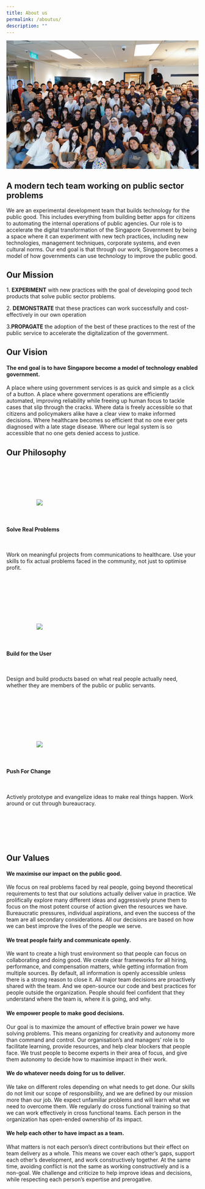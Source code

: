 ```yaml
---
title: About us
permalink: /aboutus/
description: ""
---
```

![about us](/images/aboutus.jpg)
## A modern tech team working on public sector problems  

  

We are an experimental development team that builds technology for the public good. This includes everything from building better apps for citizens to automating the internal operations of public agencies. Our role is to accelerate the digital transformation of the Singapore Government by being a space where it can experiment with new tech practices, including new technologies, management techniques, corporate systems, and even cultural norms. Our end goal is that through our work, Singapore becomes a model of how governments can use technology to improve the public good.

  

  

##  Our Mission

  

1\. **EXPERIMENT** with new practices with the goal of developing good tech products that solve public sector problems.

2\. **DEMONSTRATE** that these practices can work successfully and cost-effectively in our own operation

3\.**PROPAGATE** the adoption of the best of these practices to the rest of the public service to accelerate the digitalization of the government.

  

## Our Vision

#### The end goal is to have Singapore become a model of technology enabled government. 

  

A place where using government services is as quick and simple as a click of a button. A place where government operations are efficiently automated, improving reliability while freeing up human focus to tackle cases that slip through the cracks. Where data is freely accessible so that citizens and policymakers alike have a clear view to make informed decisions. Where healthcare becomes so efficient that no one ever gets diagnosed with a late stage disease. Where our legal system is so accessible that no one gets denied access to justice.


## Our Philosophy

<section class="bp-section">

        <div class="row margin--top padding--bottom">

            <div class="col is-one-third">

                <div class="text-card is-white">

                    <img class="text-card-icon padding--bottom--sm" src="{{site.baseurl}}/images/solve.png" />

                    <h4 class="padding--top has-text-secondary padding--bottom"><b>Solve Real Problems</b></h4>

                    <p>Work on meaningful projects from communications to healthcare. Use your skills to fix actual problems faced in the community, not just to optimise profit.</p>

                </div>

  

            </div>

            <div class="col is-one-third">

                <div class="text-card is-white">

                    <img class="text-card-icon padding--bottom--sm" src="{{site.baseurl}}/images/build.png" />

                    <h4 class="padding--top has-text-secondary padding--bottom"><b>Build for the User</b></h4>

                    <p>Design and build products based on what real people actually need, whether they are members of the public or public servants.</p>

                </div>

  

            </div>

            <div class="col is-one-third">

                <div class="text-card is-white">

                    <img class="text-card-icon padding--bottom--sm" src="{{site.baseurl}}/images/push.png" />

                    <h4 class="padding--top has-text-secondary padding--bottom"><b>Push For Change</b></h4>

                    <p>Actively prototype and evangelize ideas to make real things happen. Work around or cut through bureaucracy.</p>

                </div>

            </div>

        </div>

</section>

  

  

##  Our Values
#### We maximise our impact on the public good.

We focus on real problems faced by real people, going beyond theoretical requirements to test that our solutions actually deliver value in practice. We prolifically explore many different ideas and aggressively prune them to focus on the most potent course of action given the resources we have. Bureaucratic pressures, individual aspirations, and even the success of the team are all secondary considerations. All our decisions are based on how we can best improve the lives of the people we serve. 

  

#### We treat people fairly and communicate openly.

We want to create a high trust environment so that people can focus on collaborating and doing good. We create clear frameworks for all hiring, performance, and compensation matters, while getting information from multiple sources. By default, all information is openly accessible unless there is a strong reason to close it. All major team decisions are proactively shared with the team. And we open-source our code and best practices for people outside the organization. People should feel confident that they understand where the team is, where it is going, and why.

  

#### We empower people to make good decisions.

Our goal is to maximize the amount of effective brain power we have solving problems. This means organizing for creativity and autonomy more than command and control. Our organisation’s and managers’ role is to facilitate learning, provide resources, and help clear blockers that people face. We trust people to become experts in their area of focus, and give them autonomy to decide how to maximise impact in their work. 

  

#### We do whatever needs doing for us to deliver.

We take on different roles depending on what needs to get done. Our skills do not limit our scope of responsibility, and we are defined by our mission more than our job. We expect unfamiliar problems and will learn what we need to overcome them. We regularly do cross functional training so that we can work effectively in cross functional teams. Each person in the organization has open-ended ownership of its impact.

  

#### We help each other to have impact as a team.

What matters is not each person’s direct contributions but their effect on team delivery as a whole. This means we cover each other’s gaps, support each other’s development, and work constructively together. At the same time, avoiding conflict is not the same as working constructively and is a non-goal. We challenge and criticize to help improve ideas and decisions, while respecting each person’s expertise and prerogative.

